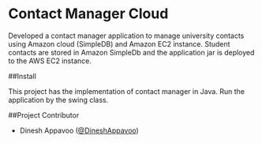 Contact Manager Cloud 
=======================

Developed a contact manager application to manage university contacts using Amazon cloud (SimpleDB) 
and Amazon EC2 instance.  Student contacts are stored in Amazon SimpleDb and the application jar is
 deployed to the AWS EC2 instance.

##Install

This project has the implementation of contact manager in Java. Run the application by the swing class.

  
##Project Contributor

* Dinesh Appavoo ([@DineshAppavoo](https://twitter.com/DineshAppavoo))
